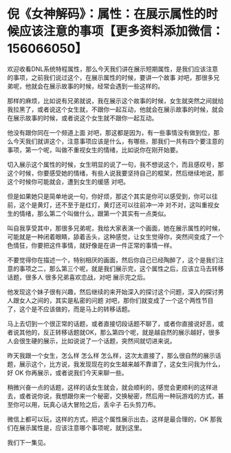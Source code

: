 # 倪《女神解码》：属性：在展示属性的时候应该注意的事项【更多资料添加微信：156066050】

欢迎收看DNL系统特程属性，那么今天我们讲在展示短期属性，是我们应该注意的事项，之前我们说过这个，在展示属性的时候，要讲一个故事 对吧，那很多兄弟呢，他就会在展示故事的时候，经常会遇到一些这样的。

那样的麻烦，比如说有兄弟就说，我在展示这个故事的时候，女生就突然之间就给我拉黑了，或者说这个女生就，不跟你一起互动，他就会在展示故事的时候，就会在展示故事的时候，或者说这个女生就不跟你一起互动。

他没有跟你同在一个频道上面 对吧，那这都是因为，有一些事情没有做到位，那么今天我们就讲这个，注意事项应该是什么，有哪些，那我们一共有四个要注意的事项，第一个呢，叫做不重视女生的情绪，比如说你在刚开始要。

切入展示这个属性的时候，女生明显的说了一句，我不想说这个，而且感叹号，那这个时候，你要感受她的情绪，有些人说我要坚持自己的框架，然后继续地说，那这个时候你可能就会，遭到女生的缓感 对吧。

但是如果她只是简单地说一句，你好烦，那这个其实是你可以感受到，你可以往前，这个是黄灯，还不至于是红灯，黄灯还可以往前冲一冲 对不对，这叫重视女生的情绪，那么第二个叫做什么，跟第一个其实有一点类似。

叫自我享受其中，那很多兄弟呢，我给大家表演一个画面，她在展示属性的时候，可能就是一种闭着眼睛，舔着舌头，这种感觉，让女生觉得你，突然间变成了一个色情狂，你要把这件事情，就好像是在讲一件正常的事情一样。

不要觉得你在描述一个，特别相厌的画面，然后你自己已经陶醉了，这个是我们注意的事项之二，那么第三个呢，就是我们展示完，这个属性之后，应该立马去转移话题，很多人 很多兄弟喜欢恋战，对吧 展示完之后。

他发现这个妹子很有兴趣，然后继续的来开始深入的探讨这个问题，深入的探讨男人跟女人之间的，其实是私密的问题 对吧，那你们就变成了一个这个两性节目了，这个是不应该做的，而是马上的转移话题。

马上去切到一个很正常的话题，或者直接切段话题不聊了，或者你直接说好恶，或者说其他的，反正转移话题就OK，那么第四个呢，就是越自然的展示越好，很多人会很生硬的展示，比如说说了一个话题，突然间就切进来说。

昨天我跟一个女生，怎么样 怎么样 怎么样，这次太直接了，那么很自然的展示话题，展示这个，比方说，我发现现在的女生越来越不靠谱了，这女生问我为什么，好 OK 你再展示，或者说我们今天来聊一些。

稍微兴奋一点的话题，这样的话女生就会，就会顺利的，感觉会更顺利的这样进去，或者说你说，我想跟你来一个秘密，交换秘密，然后用一种玩游戏的方式，甚至你可以用，玩真心话大冒险之后，丢伞子 石头剪刀布。

微信上都可以玩，这样的方式，把这个属性展示出去，这样是最合理的，OK 那我们在展示属性是，应该注意哪个事项呢，就到这里。

我们下一集见。
